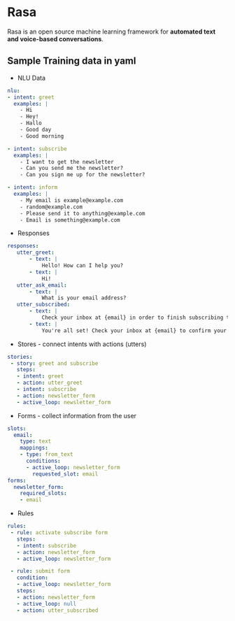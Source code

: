 # Rasa
Rasa is an open source machine learning framework for **automated text and voice-based conversations**.


## Sample Training data in yaml

- NLU Data
```yaml
nlu:
- intent: greet
  examples: |
    - Hi
    - Hey!
    - Hallo
    - Good day
    - Good morning

- intent: subscribe
  examples: |
    - I want to get the newsletter
    - Can you send me the newsletter?
    - Can you sign me up for the newsletter?

- intent: inform
  examples: |
    - My email is example@example.com
    - random@example.com
    - Please send it to anything@example.com
    - Email is something@example.com
```

- Responses

```yaml
responses:
   utter_greet:
       - text: |
           Hello! How can I help you?
       - text: |
           Hi!
   utter_ask_email:
       - text: |
           What is your email address?
   utter_subscribed:
       - text: |
           Check your inbox at {email} in order to finish subscribing to the newsletter!
       - text: |
           You're all set! Check your inbox at {email} to confirm your subscription.
```

- Stores - connect intents with actions (utters)
```yaml
stories:
 - story: greet and subscribe
   steps:
   - intent: greet
   - action: utter_greet
   - intent: subscribe
   - action: newsletter_form
   - active_loop: newsletter_form
```

- Forms - collect information from the user

```yaml
slots:
  email:
    type: text
    mappings:
    - type: from_text
      conditions:
      - active_loop: newsletter_form
        requested_slot: email
forms:
  newsletter_form:
    required_slots:
    - email
```


- Rules
```yaml
rules:
 - rule: activate subscribe form
   steps:
   - intent: subscribe
   - action: newsletter_form
   - active_loop: newsletter_form

 - rule: submit form
   condition:
   - active_loop: newsletter_form
   steps:
   - action: newsletter_form
   - active_loop: null
   - action: utter_subscribed
```

